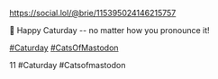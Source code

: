  https://social.lol/@brie/115395024146215757   <p>🐾 Happy Caturday -- no matter how you pronounce it!</p><p><a href="https://social.lol/tags/Caturday" class="mention hashtag" rel="tag">#<span>Caturday</span></a> <a href="https://social.lol/tags/CatsOfMastodon" class="mention hashtag" rel="tag">#<span>CatsOfMastodon</span></a></p>   11 #Caturday #Catsofmastodon